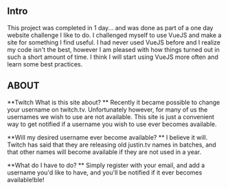 ## Intro ##

This project was completed in 1 day... and was done as part of a one day website challenge I like to do.  I challenged myself to use VueJS and make a site for something I find useful.  I had never used VueJS before and I realize my code isn't the best, however I am pleased with how things turned out in such a short amount of time.  I think I will start using VueJS more often and learn some best practices.

## ABOUT ##

**Twitch What is this site about?
**
Recently it became possible to change your username on twitch.tv. Unfortunately however, for many of us the usernames we wish to use are not available. This site is just a convenient way to get notified if a username you wish to use ever becomes available.

**Will my desired username ever become available?
**
I believe it will. Twitch has said that they are releasing old justin.tv names in batches, and that other names will become available if they are not used in a year.

**What do I have to do?
**
Simply register with your email, and add a username you'd like to have, and you'll be notified if it ever becomes available!ble!